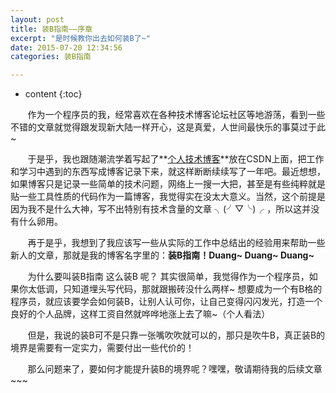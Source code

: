 ```yaml
---
layout: post
title: 装B指南——序章
excerpt: "是时候教你出去如何装B了~"
date: 2015-07-20 12:34:56
categories: 装B指南

---
```


 * content
{:toc}


&nbsp;&nbsp;&nbsp;&nbsp;&nbsp;&nbsp;&nbsp;作为一个程序员的我，经常喜欢在各种技术博客论坛社区等地游荡，看到一些不错的文章就觉得跟发现新大陆一样开心，这是真爱，人世间最快乐的事莫过于此~

&nbsp;&nbsp;&nbsp;&nbsp;&nbsp;&nbsp;&nbsp;于是乎，我也跟随潮流学着写起了**[个人技术博客](http://blog.csdn.net/watt520 "a Safari extension")**放在CSDN上面，把工作和学习中遇到的东西写成博客记录下来，就这样断断续续写了一年吧。最近想想，如果博客只是记录一些简单的技术问题，网络上一搜一大把，甚至是有些纯粹就是贴一些工具性质的代码作为一篇博客，我觉得实在没太大意义。当然，这个前提是因为我不是什么大神，写不出特别有技术含量的文章 ╮(╯▽╰)╭ ，所以这并没有什么卵用。

&nbsp;&nbsp;&nbsp;&nbsp;&nbsp;&nbsp;&nbsp;再于是乎，我想到了我应该写一些从实际的工作中总结出的经验用来帮助一些新人的文章，那就是我的博客名字里的：**装B指南！Duang~ Duang~ Duang~**

&nbsp;&nbsp;&nbsp;&nbsp;&nbsp;&nbsp;&nbsp;为什么要叫装B指南 这么装B 呢？ 其实很简单，我觉得作为一个程序员，如果你太低调，只知道埋头写代码，那就跟搬砖没什么两样~ 想要成为一个有B格的程序员，就应该要学会如何装B，让别人认可你，让自己变得闪闪发光，打造一个良好的个人品牌，这样工资自然就哗哗地涨上去了嘛~（个人看法）

&nbsp;&nbsp;&nbsp;&nbsp;&nbsp;&nbsp;&nbsp;但是，我说的装B可不是只靠一张嘴吹吹就可以的，那只是吹牛B，真正装B的境界是需要有一定实力，需要付出一些代价的！

&nbsp;&nbsp;&nbsp;&nbsp;&nbsp;&nbsp;&nbsp;那么问题来了，要如何才能提升装B的境界呢？嘿嘿，敬请期待我的后续文章~~~